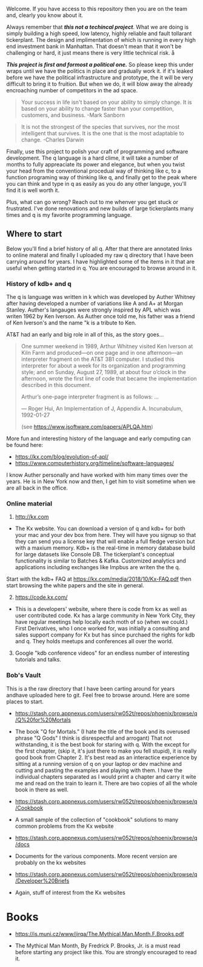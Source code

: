 
Welcome. If you have access to this repository then you are on the team and, clearly you know about it. 

Always remember that **_this not a techincal project_**. What we are doing is simply building a high speed, low latency, highly reliable and fault tollarant tickerplant. The design and implimentation of which is running in every high end investment bank in Manhattan. That doesn't mean that it won't be challenging or hard, it just means there is very little technical risk. å

**_This project is first and formost a political one._** So please keep this under wraps until we have the politics in place and gradually work it. if it's leaked before we have the political infrastructure and prototype, the it will be very difficult to bring it to fruition. But when we do, it will blow away the already encroaching number of competitors in the ad space. 

>Your success in life isn't based on your ability to simply change. It is based on your ability to change faster than your competition, customers, and business. -Mark Sanborn

>It is not the strongest of the species that survives, nor the most intelligent that survives. It is the one that is the most adaptable to change. 
-Charles Darwin

Finally, use this project to polish your craft of programming and software development. The q language is a hard clime, it will take a number of months to fully appreaciate its power and elegance, but when you twist your head from the conventional procedual way of thinking like c, to a function programing way of thinking like q, and finally get to the peak where you can think and type in q as easily as you do any other languge, you'll find it is well worth it. 

Plus, what can go wrong? Reach out to me whenver you get stuck or frustrated. I've done renovations and new builds of large tickerplants many times and q is my favorite programming language.

## Where to start

Below you'll find a brief history of all q. After that there are annotated links to online materal and finally I uploaded my raw q directory that I have been carrying around for years. I have highlighted some of the items in it that are useful when getting started in q. You are encouraged to browse around in it. 

### History of kdb+ and q

The q is language was written in k which was developed by Auther Whitney after having developed a number of variations like A and A+ at Morgan Stanley. Auther's langauges were strongly inspired by APL which was writen 1962 by Ken Iverson. As Auther once told me, his father was a friend of Ken Iverson's and the name "k is a tribute to Ken.

AT&T had an early and big role in all of this, as the story goes... 

>One summer weekend in 1989, Arthur Whitney visited Ken Iverson at Kiln Farm and produced—on one page and in one afternoon—an interpreter fragment on the AT&T 3B1 computer. I studied this interpreter for about a week for its organization and programming style; and on Sunday, August 27, 1989, at about four o’clock in the afternoon, wrote the first line of code that became the implementation described in this document.
>
>Arthur’s one-page interpreter fragment is as follows: …
>
>— Roger Hui, An Implementation of J, Appendix A. Incunabulum,
>1992-01-27
>
> (see https://www.jsoftware.com/papers/APLQA.htm)

More fun and interesting history of the language and early computing can be found here:

* https://kx.com/blog/evolution-of-apl/
* https://www.computerhistory.org/timeline/software-languages/

I know Auther personally and have worked with him many times over the years. He is in New York now and then, I get him to visit sometime when we are all back in the office.

### Online material

1. http://kx.com
- The Kx website. You can download a version of q and kdb+ for both your mac and your dev box from here. They will have you signup so that they can send you a license key that will enable a full fledge version but with a maxium memory. Kdb+ is the real-time in memory database build for large datasets like Console DB. The tickerplant's conceptual functionality is similar to Batches & Kafka. Customized analytics and applications including exchanges like Impbus are writen the the q. 

Start with the kdb+ FAQ at https://kx.com/media/2018/10/Kx-FAQ.pdf then start browsing the white papers and the site in general.

2. https://code.kx.com/
- This is a developers' website, where there is code from kx as well as user contributed code. Kx has a large community in New York City, they have regular meetings help locally each moth of so (when we could.) First Derivatives, who I once worked for, was initially a consulting and sales support company for Kx but has since purchaed the rights for kdb and q. They holds meetups and conferences all over the world.

3. Google "kdb conference videos" for an endless number of interesting tutorials and talks.

### Bob's Vault

This is a the raw directory that I have been carting around for years andhave uploaded here to git. Feel free to browse around. Here are some places to start.

* https://stash.corp.appnexus.com/users/rw052t/repos/phoenix/browse/q/Q%20for%20Mortals
- The book "Q for Mortals." (I hate the title of the book and its overused phrase "Q Gods" I think is disrespectful and arrogant) That not withstanding, it is  the best book for staring with q. With the except for the first chapter, (skip it, it's just there to make you fell stupid), it is really good book from Chapter 2. It's best read as an interactice experience by sitting at a running version of q on your laptop or dev machine and cutting and pasting the examples and playing with them. I have the individual chapters separated as I would print a chapter and carry it wite me and read on the train to learn it. There are two copies of all the whole book in there as well.

* https://stash.corp.appnexus.com/users/rw052t/repos/phoenix/browse/q/Cookbook
- A small sample of the collection of "cookbook" solutions to many common problems from the Kx website 

* https://stash.corp.appnexus.com/users/rw052t/repos/phoenix/browse/q/docs
- Documents for the various components. More recent version are probably on the kx websites

* https://stash.corp.appnexus.com/users/rw052t/repos/phoenix/browse/q/Developer%20Briefs
- Again, stuff of interest from the Kx websites

# Books

*  https://is.muni.cz/www/jirqa/The.Mythical.Man.Month.F.Brooks.pdf
- The Mythical Man Month, By Fredrick P. Brooks, Jr. is a must read before starting any project like this. You are strongly encouraged to read it.


